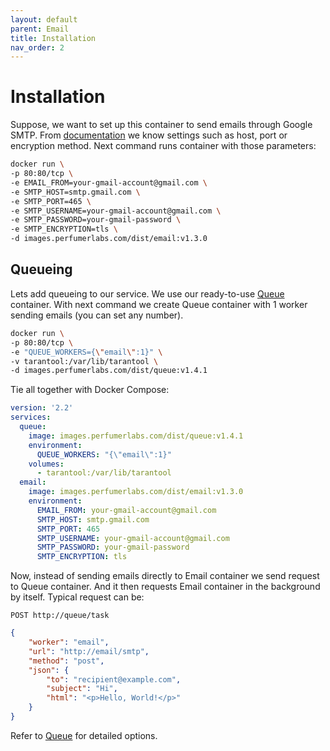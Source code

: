 ```yaml
---
layout: default
parent: Email
title: Installation
nav_order: 2
---
```


Installation
============

Suppose, we want to set up this container to send emails through Google SMTP.
From [documentation](https://developers.google.com/gmail/imap/imap-smtp) we know settings such as host, port or encryption method.
Next command runs container with those parameters:

```bash
docker run \
-p 80:80/tcp \
-e EMAIL_FROM=your-gmail-account@gmail.com \
-e SMTP_HOST=smtp.gmail.com \
-e SMTP_PORT=465 \
-e SMTP_USERNAME=your-gmail-account@gmail.com \
-e SMTP_PASSWORD=your-gmail-password \
-e SMTP_ENCRYPTION=tls \
-d images.perfumerlabs.com/dist/email:v1.3.0
```

Queueing
--------

Lets add queueing to our service. We use our ready-to-use [Queue](/images/queue) container.
With next command we create Queue container with 1 worker sending emails (you can set any number).

```bash
docker run \
-p 80:80/tcp \
-e "QUEUE_WORKERS={\"email\":1}" \
-v tarantool:/var/lib/tarantool \
-d images.perfumerlabs.com/dist/queue:v1.4.1
```

Tie all together with Docker Compose:

```yml
version: '2.2'
services:
  queue:
    image: images.perfumerlabs.com/dist/queue:v1.4.1
    environment:
      QUEUE_WORKERS: "{\"email\":1}"
    volumes:
      - tarantool:/var/lib/tarantool
  email:
    image: images.perfumerlabs.com/dist/email:v1.3.0
    environment:
      EMAIL_FROM: your-gmail-account@gmail.com
      SMTP_HOST: smtp.gmail.com
      SMTP_PORT: 465
      SMTP_USERNAME: your-gmail-account@gmail.com
      SMTP_PASSWORD: your-gmail-password
      SMTP_ENCRYPTION: tls
```

Now, instead of sending emails directly to Email container we send request to Queue container.
And it then requests Email container in the background by itself.
Typical request can be:

```
POST http://queue/task
```

```json
{
    "worker": "email",
    "url": "http://email/smtp",
    "method": "post",
    "json": {
        "to": "recipient@example.com",
        "subject": "Hi",
        "html": "<p>Hello, World!</p>"
    }
}
```

Refer to [Queue](/images/queue) for detailed options.
